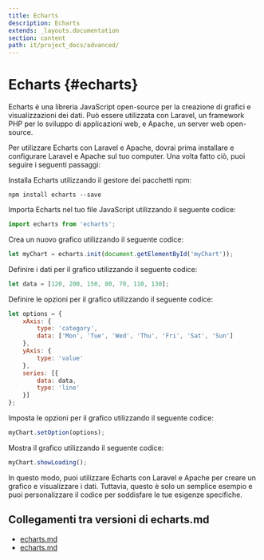 ```yaml
---
title: Echarts
description: Echarts
extends: _layouts.documentation
section: content
path: it/project_docs/advanced/
---
```


# Echarts {#echarts}

Echarts è una libreria JavaScript open-source per la creazione di grafici e visualizzazioni dei dati. Può essere utilizzata con Laravel, un framework PHP per lo sviluppo di applicazioni web, e Apache, un server web open-source.

Per utilizzare Echarts con Laravel e Apache, dovrai prima installare e configurare Laravel e Apache sul tuo computer. Una volta fatto ciò, puoi seguire i seguenti passaggi:

Installa Echarts utilizzando il gestore dei pacchetti npm:

```console
npm install echarts --save
```

Importa Echarts nel tuo file JavaScript utilizzando il seguente codice:

```javascript
import echarts from 'echarts';
```

Crea un nuovo grafico utilizzando il seguente codice:

```javascript
let myChart = echarts.init(document.getElementById('myChart'));
```

Definire i dati per il grafico utilizzando il seguente codice:

```javascript
let data = [120, 200, 150, 80, 70, 110, 130];
```

Definire le opzioni per il grafico utilizzando il seguente codice:

```javascript
let options = {
    xAxis: {
        type: 'category',
        data: ['Mon', 'Tue', 'Wed', 'Thu', 'Fri', 'Sat', 'Sun']
    },
    yAxis: {
        type: 'value'
    },
    series: [{
        data: data,
        type: 'line'
    }]
};
```

Imposta le opzioni per il grafico utilizzando il seguente codice:

```javascript
myChart.setOption(options);
```

Mostra il grafico utilizzando il seguente codice:

```javascript
myChart.showLoading();
```

In questo modo, puoi utilizzare Echarts con Laravel e Apache per creare un grafico e visualizzare i dati. Tuttavia, questo è solo un semplice esempio e puoi personalizzare il codice per soddisfare le tue esigenze specifiche.




## Collegamenti tra versioni di echarts.md
* [echarts.md](laravel/Modules/Chart/project_docs/advanced/echarts.md)
* [echarts.md](laravel/Modules/Cms/project_docs/advanced/echarts.md)

